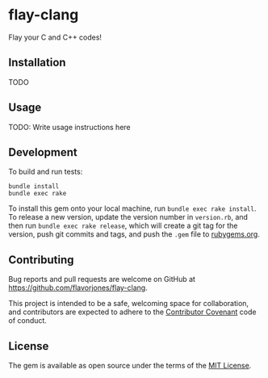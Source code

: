 # flay-clang

Flay your C and C++ codes!


## Installation

TODO


## Usage

TODO: Write usage instructions here


## Development

To build and run tests:

```
bundle install
bundle exec rake
```

To install this gem onto your local machine, run `bundle exec rake
install`. To release a new version, update the version number in
`version.rb`, and then run `bundle exec rake release`, which will
create a git tag for the version, push git commits and tags, and push
the `.gem` file to [rubygems.org](https://rubygems.org).


## Contributing

Bug reports and pull requests are welcome on GitHub at
https://github.com/flavorjones/flay-clang.

This project is intended to be a safe, welcoming space for
collaboration, and contributors are expected to adhere to the
[Contributor Covenant](http://contributor-covenant.org) code of
conduct.


## License

The gem is available as open source under the terms of the [MIT License](http://opensource.org/licenses/MIT).

